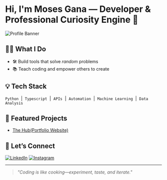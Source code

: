 # Hi, I'm Moses Gana — Developer & Professional Curiosity Engine 🚀

![Profile Banner](https://img.shields.io/badge/-Always%20Building%20%26%20Learning-blueviolet?style=for-the-badge)

## 👨‍💻 What I Do
- 🛠️ Build tools that solve *random* problems
- 📚 Teach coding and empower others to create

## 💡 Tech Stack
`Python` &nbsp;|&nbsp; `Typescript` &nbsp;|&nbsp; `APIs` &nbsp;|&nbsp; `Automation` &nbsp;|&nbsp; `Machine Learning` &nbsp;|&nbsp; `Data Analysis`

## 🌟 Featured Projects
- [The Hub(Portfolio Website)](https://gmanthenoxus.github.io/)

## 🔗 Let’s Connect
[![LinkedIn](https://img.shields.io/badge/LinkedIn-blue?logo=linkedin&style=flat-square)](https://linkedin.com/in/moses-gana-122a9a167)
[![Instagram](https://img.shields.io/badge/Instagram-E4405F?logo=instagram&logoColor=white&style=flat-square)](https://www.instagram.com/just.callme_noxus)
<!-- Portfolio: Add your link here when ready -->

---

> *"Coding is like cooking—experiment, taste, and iterate."*
